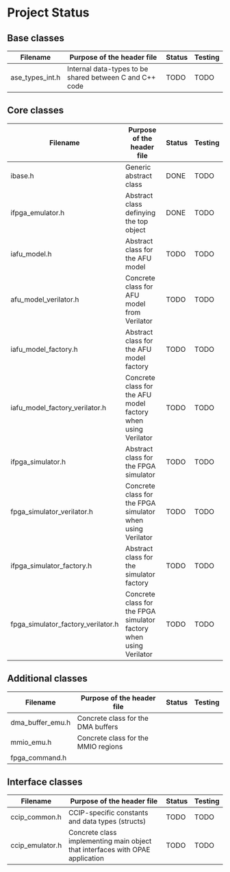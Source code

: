 # Project Status #

## Base classes ##

| Filename        | Purpose of the header file                              | Status | Testing |
|-----------------|---------------------------------------------------------|--------|---------|
| ase_types_int.h | Internal data-types to be shared between C and C++ code | TODO   | TODO    |

## Core classes ##

| Filename                           | Purpose of the header file                                         | Status | Testing |
|------------------------------------|--------------------------------------------------------------------|--------|---------|
| ibase.h                            | Generic abstract class                                             | DONE   | TODO    |
| ifpga_emulator.h                   | Abstract class definying the top object                            | DONE   | TODO    |
| iafu_model.h                       | Abstract class for the AFU model                                   | TODO   | TODO    |
| afu_model_verilator.h              | Concrete class for AFU model from Verilator                        | TODO   | TODO    |
| iafu_model_factory.h               | Abstract class for the AFU model factory                           | TODO   | TODO    |
| iafu_model_factory_verilator.h     | Concrete class for the AFU model factory when using Verilator      | TODO   | TODO    |
| ifpga_simulator.h                  | Abstract class for the FPGA simulator                              | TODO   | TODO    |
| fpga_simulator_verilator.h         | Concrete class for the FPGA simulator when using Verilator         | TODO   | TODO    |
| ifpga_simulator_factory.h          | Abstract class for the simulator factory                           | TODO   | TODO    |
| fpga_simulator_factory_verilator.h | Concrete class for the FPGA simulator factory when using Verilator | TODO   | TODO    |

## Additional classes ##

| Filename         | Purpose of the header file          | Status | Testing |
|------------------|-------------------------------------|--------|---------|
| dma_buffer_emu.h | Concrete class for the DMA buffers  |        |         |
| mmio_emu.h       | Concrete class for the MMIO regions |        |         |
| fpga_command.h   |                                     |        |         |

## Interface classes ##

| Filename        | Purpose of the header file                                                    | Status | Testing |
|-----------------|-------------------------------------------------------------------------------|--------|---------|
| ccip_common.h   | CCIP-specific constants and data types (structs)                              | TODO   | TODO    |
| ccip_emulator.h | Concrete class implementing main object that interfaces with OPAE application | TODO   | TODO    |
